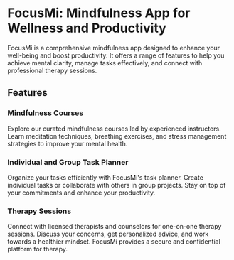 # FocusMi: Mindfulness App for Wellness and Productivity

FocusMi is a comprehensive mindfulness app designed to enhance your well-being and boost productivity. It offers a range of features to help you achieve mental clarity, manage tasks effectively, and connect with professional therapy sessions.

## Features

### Mindfulness Courses
Explore our curated mindfulness courses led by experienced instructors. Learn meditation techniques, breathing exercises, and stress management strategies to improve your mental health.

### Individual and Group Task Planner
Organize your tasks efficiently with FocusMi's task planner. Create individual tasks or collaborate with others in group projects. Stay on top of your commitments and enhance your productivity.

### Therapy Sessions
Connect with licensed therapists and counselors for one-on-one therapy sessions. Discuss your concerns, get personalized advice, and work towards a healthier mindset. FocusMi provides a secure and confidential platform for therapy.


